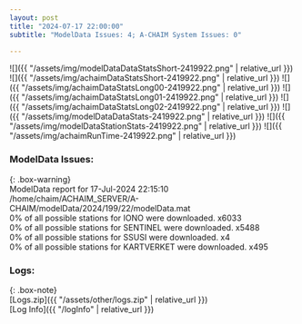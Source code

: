 ```yaml
---
layout: post
title: "2024-07-17 22:00:00"
subtitle: "ModelData Issues: 4; A-CHAIM System Issues: 0"

---
```


![]({{ "/assets/img/modelDataDataStatsShort-2419922.png" | relative_url }})
![]({{ "/assets/img/achaimDataStatsShort-2419922.png" | relative_url }})
![]({{ "/assets/img/achaimDataStatsLong00-2419922.png" | relative_url }})
![]({{ "/assets/img/achaimDataStatsLong01-2419922.png" | relative_url }})
![]({{ "/assets/img/achaimDataStatsLong02-2419922.png" | relative_url }})
![]({{ "/assets/img/modelDataDataStats-2419922.png" | relative_url }})
![]({{ "/assets/img/modelDataStationStats-2419922.png" | relative_url }})
![]({{ "/assets/img/achaimRunTime-2419922.png" | relative_url }})


### ModelData Issues:  
  
{: .box-warning}  
 ModelData report for 17-Jul-2024 22:15:10   
 /home/chaim/ACHAIM_SERVER/A-CHAIM/modelData/2024/199/22/modelData.mat   
 0% of all possible stations for IONO were downloaded. x6033   
 0% of all possible stations for SENTINEL were downloaded. x5488   
 0% of all possible stations for SSUSI were downloaded. x4   
 0% of all possible stations for KARTVERKET were downloaded. x495   
  


### Logs:  
  
{: .box-note}  
[Logs.zip]({{ "/assets/other/logs.zip" | relative_url }})  
[Log Info]({{ "/logInfo" | relative_url }})  
